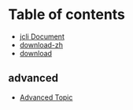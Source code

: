 # Table of contents

* [jcli Document](README.md)
* [download-zh](download-zh.md)
* [download](download.md)

## advanced

* [Advanced Topic](advanced/setup-config-path.md)

